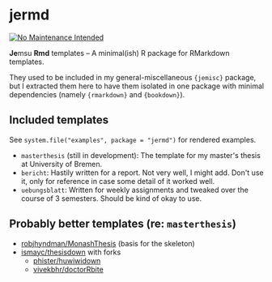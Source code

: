 # jermd

[![No Maintenance Intended](http://unmaintained.tech/badge.svg)](http://unmaintained.tech/)

**Je**msu **Rmd** templates – A minimal(ish) R package for RMarkdown templates.

They used to be included in my general-miscellaneous `{jemisc}` package, but I extracted them here to have them isolated in one package with minimal dependencies (namely `{rmarkdown}` and `{bookdown}`).

## Included templates

See `system.file("examples", package = "jermd")` for rendered examples.

- `masterthesis` (still in development): The template for my master's thesis at University of Bremen.
- `bericht`: Hastily written for a report. Not very well, I might add. Don't use it, only for reference in case some detail of it worked well.
- `uebungsblatt`: Written for weekly assignments and tweaked over the course of 3 semesters. Should be kind of okay to use.


## Probably better templates (re: `masterthesis`)

- [robjhyndman/MonashThesis](https://github.com/robjhyndman/MonashThesis) (basis for the skeleton)
- [ismayc/thesisdown](https://github.com/ismayc/thesisdown) with forks
  - [phister/huwiwidown](https://github.com/phister/huwiwidown)
  - [vivekbhr/doctorRbite](https://github.com/vivekbhr/doctorRbite)
